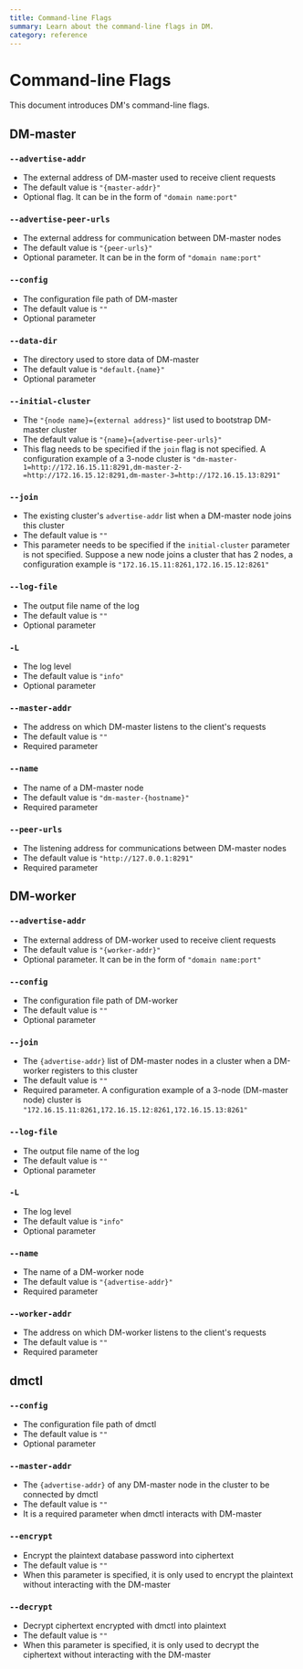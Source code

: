 ```yaml
---
title: Command-line Flags
summary: Learn about the command-line flags in DM.
category: reference
---
```


# Command-line Flags

This document introduces DM's command-line flags.

## DM-master

### `--advertise-addr`

- The external address of DM-master used to receive client requests
- The default value is `"{master-addr}"`
- Optional flag. It can be in the form of `"domain name:port"`

### `--advertise-peer-urls`

- The external address for communication between DM-master nodes
- The default value is `"{peer-urls}"`
- Optional parameter. It can be in the form of `"domain name:port"`

### `--config`

- The configuration file path of DM-master
- The default value is `""`
- Optional parameter

### `--data-dir`

- The directory used to store data of DM-master
- The default value is `"default.{name}"`
- Optional parameter

### `--initial-cluster`

- The `"{node name}={external address}"` list used to bootstrap DM-master cluster
- The default value is `"{name}={advertise-peer-urls}"`
- This flag needs to be specified if the `join` flag is not specified. A configuration example of a 3-node cluster is `"dm-master-1=http://172.16.15.11:8291,dm-master-2-=http://172.16.15.12:8291,dm-master-3=http://172.16.15.13:8291"`

### `--join`

- The existing cluster's `advertise-addr` list when a DM-master node joins this cluster
- The default value is `""`
- This parameter needs to be specified if the `initial-cluster` parameter is not specified. Suppose a new node joins a cluster that has 2 nodes, a configuration example is `"172.16.15.11:8261,172.16.15.12:8261"`

### `--log-file`

- The output file name of the log
- The default value is `""`
- Optional parameter

### `-L`

- The log level
- The default value is `"info"`
- Optional parameter

### `--master-addr`

- The address on which DM-master listens to the client's requests
- The default value is `""`
- Required parameter

### `--name`

- The name of a DM-master node
- The default value is `"dm-master-{hostname}"`
- Required parameter

### `--peer-urls`

- The listening address for communications between DM-master nodes
- The default value is `"http://127.0.0.1:8291"`
- Required parameter

## DM-worker

### `--advertise-addr`

- The external address of DM-worker used to receive client requests
- The default value is `"{worker-addr}"`
- Optional parameter. It can be in the form of `"domain name:port"`

### `--config`

- The configuration file path of DM-worker
- The default value is `""`
- Optional parameter

### `--join`

- The `{advertise-addr}` list of DM-master nodes in a cluster when a DM-worker registers to this cluster
- The default value is `""`
- Required parameter. A configuration example of a 3-node (DM-master node) cluster is `"172.16.15.11:8261,172.16.15.12:8261,172.16.15.13:8261"`

### `--log-file`

- The output file name of the log
- The default value is `""`
- Optional parameter

### `-L`

- The log level
- The default value is `"info"`
- Optional parameter

### `--name`

- The name of a DM-worker node
- The default value is `"{advertise-addr}"`
- Required parameter

### `--worker-addr`

- The address on which DM-worker listens to the client's requests
- The default value is `""`
- Required parameter

## dmctl

### `--config`

- The configuration file path of dmctl
- The default value is `""`
- Optional parameter

### `--master-addr`

- The `{advertise-addr}` of any DM-master node in the cluster to be connected by dmctl
- The default value is `""`
- It is a required parameter when dmctl interacts with DM-master

### `--encrypt`

- Encrypt the plaintext database password into ciphertext
- The default value is `""`
- When this parameter is specified, it is only used to encrypt the plaintext without interacting with the DM-master

### `--decrypt`

- Decrypt ciphertext encrypted with dmctl into plaintext
- The default value is `""`
- When this parameter is specified, it is only used to decrypt the ciphertext without interacting with the DM-master
